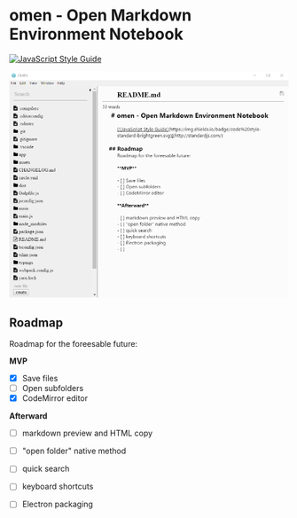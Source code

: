 # omen - Open Markdown Environment Notebook

[![JavaScript Style Guide](https://img.shields.io/badge/code%20style-standard-brightgreen.svg)](http://standardjs.com/)

![screenshot](screenshot.png)

## Roadmap
Roadmap for the foreesable future:

**MVP**

- [X] Save files
- [ ] Open subfolders
- [X] CodeMirror editor

**Afterward**

- [ ] markdown preview and HTML copy
- [ ] "open folder" native method
- [ ] quick search
- [ ] keyboard shortcuts
- [ ] Electron packaging 

